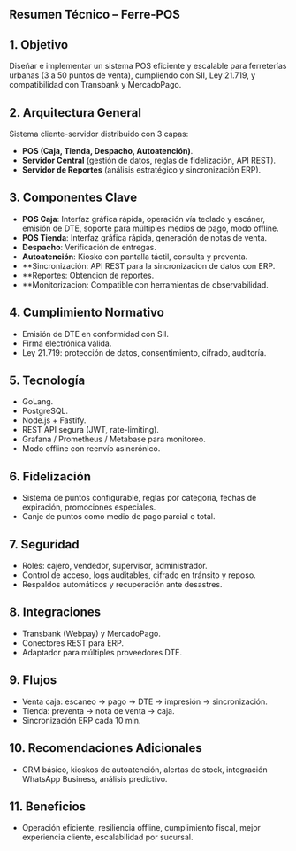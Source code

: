 ## Resumen Técnico – Ferre-POS

## 1. Objetivo

Diseñar e implementar un sistema POS eficiente y escalable para ferreterías urbanas (3 a 50 puntos de venta), cumpliendo con SII, Ley 21.719, y compatibilidad con Transbank y MercadoPago.

## 2. Arquitectura General

Sistema cliente-servidor distribuido con 3 capas:

- **POS (Caja, Tienda, Despacho, Autoatención)**.
- **Servidor Central** (gestión de datos, reglas de fidelización, API REST).
- **Servidor de Reportes** (análisis estratégico y sincronización ERP).

## 3. Componentes Clave

- **POS Caja**: Interfaz gráfica rápida, operación vía teclado y escáner, emisión de DTE, soporte para múltiples medios de pago, modo offline.
- **POS Tienda**: Interfaz gráfica rápida, generación de notas de venta.
- **Despacho**: Verificación de entregas.
- **Autoatención**: Kiosko con pantalla táctil, consulta y preventa.
- **Sincronización: API REST para la sincronizacion de datos con ERP.
- **Reportes: Obtencion de reportes.
- **Monitorizacion: Compatible con herramientas de observabilidad.

## 4. Cumplimiento Normativo

- Emisión de DTE en conformidad con SII.
- Firma electrónica válida.
- Ley 21.719: protección de datos, consentimiento, cifrado, auditoría.

## 5. Tecnología

- GoLang.
- PostgreSQL.
- Node.js + Fastify.
- REST API segura (JWT, rate-limiting).
- Grafana / Prometheus / Metabase para monitoreo.
- Modo offline con reenvío asincrónico.

## 6. Fidelización

- Sistema de puntos configurable, reglas por categoría, fechas de expiración, promociones especiales.
- Canje de puntos como medio de pago parcial o total.

## 7. Seguridad

- Roles: cajero, vendedor, supervisor, administrador.
- Control de acceso, logs auditables, cifrado en tránsito y reposo.
- Respaldos automáticos y recuperación ante desastres.

## 8. Integraciones

- Transbank (Webpay) y MercadoPago.
- Conectores REST para ERP.
- Adaptador para múltiples proveedores DTE.

## 9. Flujos

- Venta caja: escaneo → pago → DTE → impresión → sincronización.
- Tienda: preventa → nota de venta → caja.
- Sincronización ERP cada 10 min.

## 10. Recomendaciones Adicionales

- CRM básico, kioskos de autoatención, alertas de stock, integración WhatsApp Business, análisis predictivo.

## 11. Beneficios

- Operación eficiente, resiliencia offline, cumplimiento fiscal, mejor experiencia cliente, escalabilidad por sucursal.
